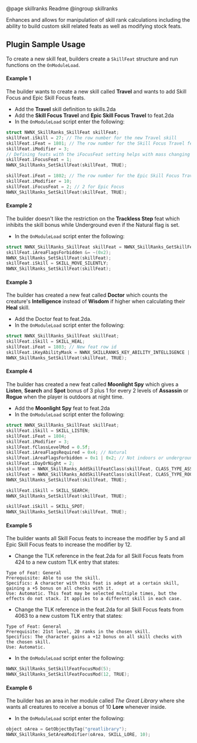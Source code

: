 @page skillranks Readme
@ingroup skillranks

Enhances and allows for manipulation of skill rank calculations including the ability to build custom skill related feats as well as modifying stock feats.

## Plugin Sample Usage

To create a new skill feat, builders create a `SkillFeat` structure and run functions on the `OnModuleLoad`.

#### Example 1
The builder wants to create a new skill called **Travel** and wants to add Skill Focus and Epic Skill Focus feats.

* Add the **Travel** skill definition to skills.2da
* Add the **Skill Focus Travel** and **Epic Skill Focus Travel** to feat.2da
* In the `OnModuleLoad` script enter the following:
```c
struct NWNX_SkillRanks_SkillFeat skillFeat;
skillFeat.iSkill = 27; // The row number for the new Travel skill
skillFeat.iFeat = 1801; // The row number for the Skill Focus Travel feat
skillFeat.iModifier = 3;
// Defining feats with the iFocusFeat setting helps with mass changing modifiers
skillFeat.iFocusFeat = 1;
NWNX_SkillRanks_SetSkillFeat(skillFeat, TRUE);

skillFeat.iFeat = 1802; // The row number for the Epic Skill Focus Travel feat
skillFeat.iModifier = 10;
skillFeat.iFocusFeat = 2; // 2 for Epic Focus
NWNX_SkillRanks_SetSkillFeat(skillFeat, TRUE);
``` 

#### Example 2
The builder doesn't like the restriction on the **Trackless Step** feat which inhibits the skill bonus while Underground even if the Natural flag is set.

* In the `OnModuleLoad` script enter the following:
```c
struct NWNX_SkillRanks_SkillFeat skillFeat = NWNX_SkillRanks_GetSkillFeat(SKILL_HIDE, FEAT_TRACKLESS_STEP);
skillFeat.iAreaFlagsForbidden &= ~(0x2);
NWNX_SkillRanks_SetSkillFeat(skillFeat);
skillFeat.iSkill = SKILL_MOVE_SILENTLY;
NWNX_SkillRanks_SetSkillFeat(skillFeat);
``` 

#### Example 3
The builder has created a new feat called **Doctor** which counts the creature's **Intelligence** instead of **Wisdom** if higher when calculating their **Heal** skill.
* Add the Doctor feat to feat.2da. 
* In the `OnModuleLoad` script enter the following:
```c
struct NWNX_SkillRanks_SkillFeat skillFeat;
skillFeat.iSkill = SKILL_HEAL;
skillFeat.iFeat = 1803; // New feat row id
skillFeat.iKeyAbilityMask = NWNX_SKILLRANKS_KEY_ABILITY_INTELLIGENCE | NWNX_SKILLRANKS_KEY_ABILITY_WISDOM | NWNX_SKILLRANKS_KEY_ABILITY_CALC_MAX;
NWNX_SkillRanks_SetSkillFeat(skillFeat, TRUE);
```

#### Example 4
The builder has created a new feat called **Moonlight Spy** which gives a **Listen**, **Search** and **Spot** bonus of 3 plus 1 for every 2 levels of **Assassin** or **Rogue** when the player is outdoors at night time.
* Add the **Moonlight Spy** feat to feat.2da 
* In the `OnModuleLoad` script enter the following:
```c
struct NWNX_SkillRanks_SkillFeat skillFeat;
skillFeat.iSkill = SKILL_LISTEN;
skillFeat.iFeat = 1804;
skillFeat.iModifier = 3;
skillFeat.fClassLevelMod = 0.5f;
skillFeat.iAreaFlagsRequired = 0x4; // Natural
skillFeat.iAreaFlagsForbidden = 0x1 | 0x2; // Not indoors or underground
skillFeat.iDayOrNight = 2;
skillFeat = NWNX_SkillRanks_AddSkillFeatClass(skillFeat, CLASS_TYPE_ASSASSIN);
skillFeat = NWNX_SkillRanks_AddSkillFeatClass(skillFeat, CLASS_TYPE_ROGUE);
NWNX_SkillRanks_SetSkillFeat(skillFeat, TRUE);

skillFeat.iSkill = SKILL_SEARCH;
NWNX_SkillRanks_SetSkillFeat(skillFeat, TRUE);

skillFeat.iSkill = SKILL_SPOT;
NWNX_SkillRanks_SetSkillFeat(skillFeat, TRUE);
```

#### Example 5
The builder wants all Skill Focus feats to increase the modifier by 5 and all Epic Skill Focus feats to increase the modifier by 12.
* Change the TLK reference in the feat.2da for all Skill Focus feats from 424 to a new custom TLK entry that states:
```text
Type of Feat: General
Prerequisite: Able to use the skill.
Specifics: A character with this feat is adept at a certain skill, gaining a +5 bonus on all checks with it.
Use: Automatic. This feat may be selected multiple times, but the effects do not stack. It applies to a different skill in each case.
```
* Change the TLK reference in the feat.2da for all Skill Focus feats from 4063 to a new custom TLK entry that states:
```text
Type of Feat: General
Prerequisite: 21st level, 20 ranks in the chosen skill.
Specifics: The character gains a +12 bonus on all skill checks with the chosen skill.
Use: Automatic.
```
* In the `OnModuleLoad` script enter the following:
```c
NWNX_SkillRanks_SetSkillFeatFocusMod(5);
NWNX_SkillRanks_SetSkillFeatFocusMod(12, TRUE);
```

#### Example 6
The builder has an area in her module called *The Great Library* where she wants all creatures to receive a bonus of 10 **Lore** whenever inside.
* In the `OnModuleLoad` script enter the following:
```c
object oArea = GetObjectByTag("greatlibrary");
NWNX_SkillRanks_SetAreaModifier(oArea, SKILL_LORE, 10);
```
